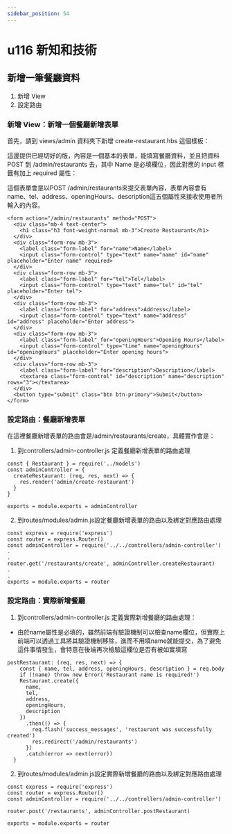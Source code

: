 ```yaml
---
sidebar_position: 54
---
```


# u116 新知和技術 

## 新增一筆餐廳資料 
1. 新增 View
2. 設定路由


### 新增 View：新增一個餐廳新增表單
首先，請到 views/admin 資料夾下新增 create-restaurant.hbs 這個樣板：

這邊提供已經切好的版，內容是一個基本的表單，能填寫餐廳資料，並且把資料 POST 到 /admin/restaurants 去，其中 Name 是必填欄位，因此對應的 input 標籤有加上 required 屬性：

這個表單會是以POST /admin/restaurants來提交表單內容，表單內容會有name、tel、address、openingHours、description這五個屬性來接收使用者所輸入的內容。
```
<form action="/admin/restaurants" method="POST">
  <div class="mb-4 text-center">
    <h1 class="h3 font-weight-normal mb-3">Create Restaurant</h1>
  </div>
  <div class="form-row mb-3">
    <label class="form-label" for="name">Name</label>
    <input class="form-control" type="text" name="name" id="name" placeholder="Enter name" required>
  </div>
  <div class="form-row mb-3">
    <label class="form-label" for="tel">Tel</label>
    <input class="form-control" type="text" name="tel" id="tel" placeholder="Enter tel">
  </div>
  <div class="form-row mb-3">
    <label class="form-label" for="address">Address</label>
    <input class="form-control" type="text" name="address" id="address" placeholder="Enter address">
  </div>
  <div class="form-row mb-3">
    <label class="form-label" for="openingHours">Opening Hours</label>
    <input class="form-control" type="time" name="openingHours" id="openingHours" placeholder="Enter opening hours">
  </div>
  <div class="form-row mb-3">
    <label class="form-label" for="description">Description</label>
    <textarea class="form-control" id="description" name="description" rows="3"></textarea>
  </div>
  <button type="submit" class="btn btn-primary">Submit</button>
</form>

```

### 設定路由：餐廳新增表單
在這裡餐廳新增表單的路由會是/admin/restaurants/create，具體實作會是：
1. 到controllers/admin-controller.js 定義餐廳新增表單的路由處理
```
const { Restaurant } = require('../models')
const adminController = {
  createRestaurant: (req, res, next) => {
    res.render('admin/create-restaurant')
  }
}

exports = module.exports = adminController
```

2. 到routes/modules/admin.js設定餐廳新增表單的路由以及綁定對應路由處理
```
const express = require('express')
const router = express.Router()
const adminController = require('../../controllers/admin-controller')
.
.
router.get('/restaurants/create', adminController.createRestaurant)
.
.
exports = module.exports = router
```




### 設定路由：實際新增餐廳

1. 到controllers/admin-controller.js 定義實際新增餐廳的路由處理：
  - 由於name屬性是必填的，雖然前端有驗證機制可以檢查name欄位，但實際上前端可以透過工具將其驗證機制移除，進而不用填name就能提交，為了避免這件事情發生，會特意在後端再次檢驗這欄位是否有被如實填寫
```
postRestaurant: (req, res, next) => {
    const { name, tel, address, openingHours, description } = req.body
    if (!name) throw new Error('Restaurant name is required!')
    Restaurant.create({
      name,
      tel,
      address,
      openingHours,
      description
    })
      .then(() => {
        req.flash('success_messages', 'restaurant was successfully created')
        res.redirect('/admin/restaurants')
      })
      .catch(error => next(error))
  }
```
2. 到routes/modules/admin.js設定實際新增餐廳的路由以及綁定對應路由處理
```
const express = require('express')
const router = express.Router()
const adminController = require('../../controllers/admin-controller')

router.post('/restaurants', adminController.postRestaurant)

exports = module.exports = router
```